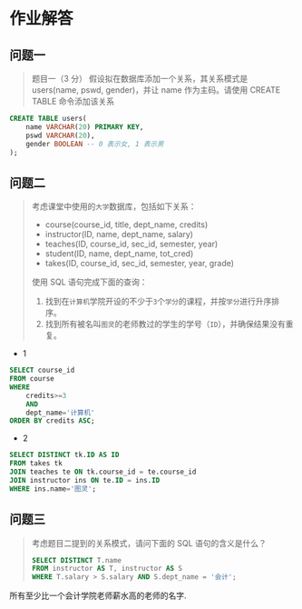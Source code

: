 # 作业解答

## 问题一

> 题目一（3 分）
> 假设拟在数据库添加一个关系，其关系模式是 users(name, pswd, gender)，并让 name 作为主码。请使用 CREATE TABLE 命令添加该关系

```sql
CREATE TABLE users(
    name VARCHAR(20) PRIMARY KEY,
    pswd VARCHAR(20),
    gender BOOLEAN -- 0 表示女, 1 表示男
);
```

## 问题二

> 考虑课堂中使用的`大学`数据库，包括如下关系：
>
> - course(course_id, title, dept_name, credits)
> - instructor(ID, name, dept_name, salary)
> - teaches(ID, course_id, sec_id, semester, year)
> - student(ID, name, dept_name, tot_cred)
> - takes(ID, course_id, sec_id, semester, year, grade)
>
> 使用 SQL 语句完成下面的查询：
>
> 1. 找到在`计算机`学院开设的不少于`3`个`学分`的课程，并按`学分`进行升序排序。
> 2. 找到所有被名叫`图灵`的老师教过的学生的学号（`ID`），并确保结果没有重复。

- 1

```sql
SELECT course_id
FROM course
WHERE
    credits>=3
    AND
    dept_name='计算机'
ORDER BY credits ASC;
```

- 2

```sql
SELECT DISTINCT tk.ID AS ID
FROM takes tk
JOIN teaches te ON tk.course_id = te.course_id
JOIN instructor ins ON te.ID = ins.ID
WHERE ins.name='图灵';
```

## 问题三

> 考虑题目二提到的关系模式，请问下面的 SQL 语句的含义是什么？
>
> ```sql
> SELECT DISTINCT T.name
> FROM instructor AS T, instructor AS S
> WHERE T.salary > S.salary AND S.dept_name = '会计';
> ```

所有至少比一个会计学院老师薪水高的老师的名字.
